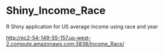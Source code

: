 # Shiny_Income_Race
R Shiny application for US average income using race and year

http://ec2-54-149-55-157.us-west-2.compute.amazonaws.com:3838/Income_Race/
